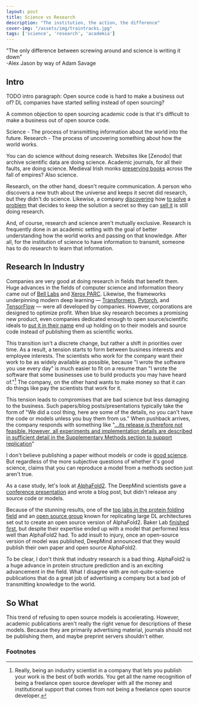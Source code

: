 ```yaml
---
layout: post
title: Science vs Research
description: "The institution, the action, the difference"
cover-img: "/assets/img/traintracks.jpg"
tags: ['science', 'research', 'academia']
---
```


"The only difference between screwing around and science is writing it down"  
-Alex Jason by way of Adam Savage

## Intro
TODO intro paragraph:
Open source code is hard to make a business out of?
DL companies have started selling instead of open sourcing?


A common objection to open sourcing academic code is that it's difficult to make a business out of open source code.

Science - The process of transmitting information about the world into the future.
Research - The process of uncovering something about how the world works.

You can do science without doing research.
Websites like [Zenodo] that archive scientific data are doing science.
Academic journals, for all their faults, are doing science.
Medieval Irish monks [preserving books](https://en.wikipedia.org/wiki/How_the_Irish_Saved_Civilization) across the fall of empires?
Also science.

Research, on the other hand, doesn't require communication.
A person who discovers a new truth about the universe and keeps it secret did research, but they didn't do science.
Likewise, a company [discovering](https://www.nature.com/articles/s41586-019-1799-6) how [to solve](https://openai.com/blog/better-language-models/) a [problem](https://arxiv.org/pdf/2005.14165.pdf) that decides to keep the solution a secret so they can [sell it](https://openai.com/blog/openai-api/) is still doing research.

And, of course, research and science aren't mutually exclusive.
Research is frequently done in an academic setting with the goal of better understanding how the world works and passing on that knowledge.
After all, for the institution of science to have information to transmit, someone has to do research to learn that information.

## Research In Industry

Companies are very good at doing research in fields that benefit them.
Huge advances in the fields of computer science and information theory came out of [Bell Labs](https://en.wikipedia.org/wiki/Bell_Labs#Nobel_Prizes_and_Turing_Awards) and [Xerox PARC](https://www.fastcompany.com/1663451/how-i-helped-invent-the-touchscreen-in-1979-at-xerox-parc).
Likewise, the frameworks underpinning modern deep learning — [Transformers](https://github.com/huggingface/transformers), [Pytorch](pytorch.org/), and [TensorFlow](https://www.tensorflow.org/) — were all developed by companies.
However, corporations are designed to optimize profit.
When blue sky research becomes a promising new product, even companies dedicated enough to open source/scientific ideals to [put it in their name](https://openai.com/) end up holding on to their models and source code instead of publishing them as scientific works.

This transition isn't a discrete change, but rather a shift in priorities over time.
As a result, a tension starts to form between business interests and employee interests.
The scientists who work for the company want their work to be as widely available as possible, because "I wrote the software you use every day" is much easier to fit on a resume than "I wrote the software that some businesses use to build products you may have heard of."[^dev]
The company, on the other hand wants to make money so that it can do things like pay the scientists that work for it.

This tension leads to compromises that are bad science but less damaging to the business.
Such papers/blog posts/presentations typically take the form of "We did a cool thing, here are some of the details, no you can't have the code or models unless you buy them from us."
When pushback arrives, the company responds with something like "[...its release is therefore not feasible. However, all experiments and implementation details are described in sufficient detail in the Supplementary Methods section to support replication](https://www.nature.com/articles/s41586-019-1799-6)"

I don't believe publishing a paper without models or code is [good science](https://www.nature.com/articles/s41592-021-01256-7).
But regardless of the more subjective questions of whether it's good science, claims that you can reproduce a model from a methods section just aren't true.

As a case study, let's look at [AlphaFold2](https://deepmind.com/blog/article/alphafold-a-solution-to-a-50-year-old-grand-challenge-in-biology).
The DeepMind scientists gave a [conference presentation](https://predictioncenter.org/casp14/doc/presentations/2020_12_01_TS_predictor_AlphaFold2.pdf) and wrote a blog post, but didn't release any source code or models.

Because of the stunning results, one of the [top labs in the protein folding field](https://www.bakerlab.org/) and an [open source group](https://www.eleuther.ai/) known for replicating large DL architectures set out to create an open source version of AlphaFold2.
Baker Lab [finished first](https://pubmed.ncbi.nlm.nih.gov/34282049/), but despite their expertise ended up with a model that performed less well than AlphaFold2 had.
To add insult to injury, once an open-source version of model was published, DeepMind announced that they would publish their own paper and open source AlphaFold2.

To be clear, I don't think that industry research is a bad thing.
AlphaFold2 is a huge advance in protein structure prediction and is an exciting advancement in the field.
What I disagree with are not-quite-science publications that do a great job of advertising a company but a bad job of transmitting knowledge to the world.

## So What
This trend of refusing to open source models is accelerating.
However, academic publications aren't really the right venue for descriptions of these models.
Because they are primarily advertising material, journals should not be publishing them, and maybe preprint servers shouldn't either.

### Footnotes
[^dev]: Really, being an industry scientist in a company that lets you publish your work is the best of both worlds. You get all the name recognition of being a freelance open source developer with all the money and institutional support that comes from not being a freelance open source developer.
